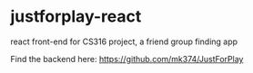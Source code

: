# justforplay-react
react front-end for CS316 project, a friend group finding app

Find the backend here: https://github.com/mk374/JustForPlay
